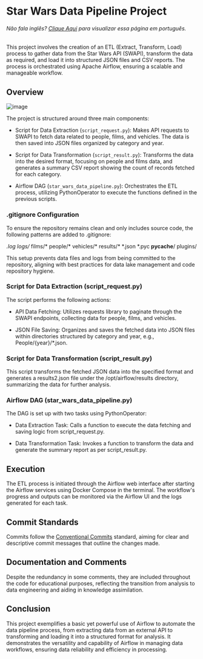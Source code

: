 # Star Wars Data Pipeline Project

<h6>Não fala inglês? <a href="https://github.com/ivanDourado/star_wars/blob/main/README.md">Clique Aqui</a> para visualizar essa página em português.</h6>

This project involves the creation of an ETL (Extract, Transform, Load) process to gather data from the Star Wars API (SWAPI), transform the data as required, and load it into structured JSON files and CSV reports. The process is orchestrated using Apache Airflow, ensuring a scalable and manageable workflow.

## Overview

![image](https://github.com/ivanDourado/star_wars/assets/85656465/132efe60-2854-4bb5-a058-2ff4011c619f)


The project is structured around three main components:

- Script for Data Extraction (`script_request.py`): Makes API requests to SWAPI to fetch data related to people, films, and vehicles. The data is then saved into JSON files organized by category and year.
  
- Script for Data Transformation (`script_result.py`): Transforms the data into the desired format, focusing on people and films data, and generates a summary CSV report showing the count of records fetched for each category.

- Airflow DAG (`star_wars_data_pipeline.py`): Orchestrates the ETL process, utilizing PythonOperator to execute the functions defined in the previous scripts.

### .gitignore Configuration

To ensure the repository remains clean and only includes source code, the following patterns are added to .gitignore:

*.log
logs/*
films/*
people/*
vehicles/*
results/*
*.json
*.pyc
__pycache__/
plugins/

This setup prevents data files and logs from being committed to the repository, aligning with best practices for data lake management and code repository hygiene.

### Script for Data Extraction (script_request.py)

The script performs the following actions:

- API Data Fetching: Utilizes requests library to paginate through the SWAPI endpoints, collecting data for people, films, and vehicles.
  
- JSON File Saving: Organizes and saves the fetched data into JSON files within directories structured by category and year, e.g., People/{year}/*.json.

### Script for Data Transformation (script_result.py)

This script transforms the fetched JSON data into the specified format and generates a results2.json file under the /opt/airflow/results directory, summarizing the data for further analysis.

### Airflow DAG (star_wars_data_pipeline.py)

The DAG is set up with two tasks using PythonOperator:

- Data Extraction Task: Calls a function to execute the data fetching and saving logic from script_request.py.

- Data Transformation Task: Invokes a function to transform the data and generate the summary report as per script_result.py.

## Execution

The ETL process is initiated through the Airflow web interface after starting the Airflow services using Docker Compose in the terminal. The workflow's progress and outputs can be monitored via the Airflow UI and the logs generated for each task.

## Commit Standards

Commits follow the [Conventional Commits](https://www.conventionalcommits.org/en/v1.0.0-beta.2/) standard, aiming for clear and descriptive commit messages that outline the changes made.

## Documentation and Comments

Despite the redundancy in some comments, they are included throughout the code for educational purposes, reflecting the transition from analysis to data engineering and aiding in knowledge assimilation.

## Conclusion

This project exemplifies a basic yet powerful use of Airflow to automate the data pipeline process, from extracting data from an external API to transforming and loading it into a structured format for analysis. It demonstrates the versatility and capability of Airflow in managing data workflows, ensuring data reliability and efficiency in processing.
